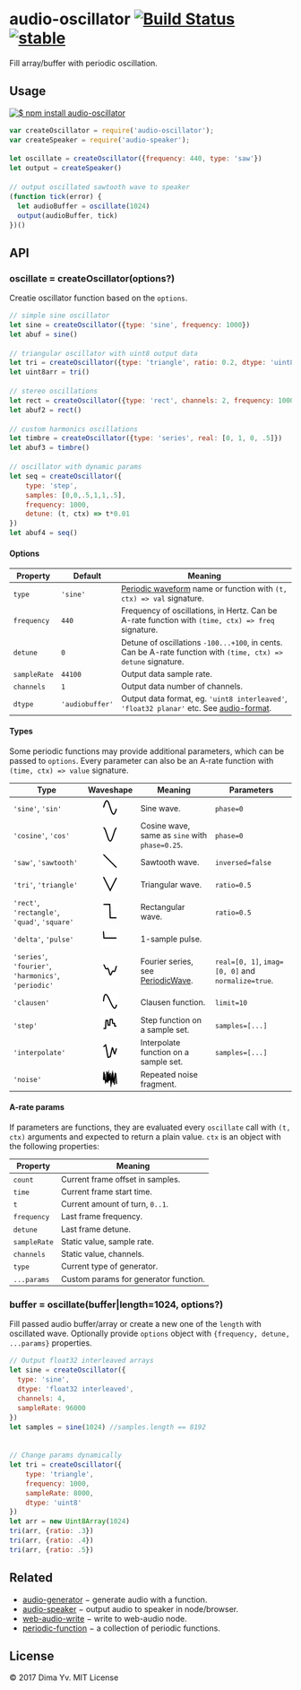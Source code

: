# audio-oscillator [![Build Status](https://travis-ci.org/audiojs/audio-oscillator.svg?branch=master)](https://travis-ci.org/audiojs/audio-oscillator) [![stable](http://badges.github.io/stability-badges/dist/stable.svg)](http://github.com/badges/stability-badges)

Fill array/buffer with periodic oscillation.

## Usage

[![$ npm install audio-oscillator](http://nodei.co/npm/audio-oscillator.png?mini=true)](http://npmjs.org/package/audio-oscillator)

```js
var createOscillator = require('audio-oscillator');
var createSpeaker = require('audio-speaker');

let oscillate = createOscillator({frequency: 440, type: 'saw'})
let output = createSpeaker()

// output oscillated sawtooth wave to speaker
(function tick(error) {
  let audioBuffer = oscillate(1024)
  output(audioBuffer, tick)
})()
```

## API

### oscillate = createOscillator(options?)

Creatie oscillator function based on the `options`.

```js
// simple sine oscillator
let sine = createOscillator({type: 'sine', frequency: 1000})
let abuf = sine()

// triangular oscillator with uint8 output data
let tri = createOscillator({type: 'triangle', ratio: 0.2, dtype: 'uint8', frequency: 200})
let uint8arr = tri()

// stereo oscillations
let rect = createOscillator({type: 'rect', channels: 2, frequency: 1000})
let abuf2 = rect()

// custom harmonics oscillations
let timbre = createOscillator({type: 'series', real: [0, 1, 0, .5]})
let abuf3 = timbre()

// oscillator with dynamic params
let seq = createOscillator({
	type: 'step',
	samples: [0,0,.5,1,1,.5],
	frequency: 1000,
	detune: (t, ctx) => t*0.01
})
let abuf4 = seq()
```

#### Options

| Property | Default | Meaning |
|---|---|---|
| `type` | `'sine'` | [Periodic waveform](https://github.com/scijs/periodic-waveform) name or function with `(t, ctx) => val` signature. |
| `frequency` | `440` | Frequency of oscillations, in Hertz. Can be A-rate function with `(time, ctx) => freq` signature. |
| `detune` | `0` | Detune of oscillations `-100...+100`, in cents. Can be A-rate function with `(time, ctx) => detune` signature. |
| `sampleRate` | `44100` | Output data sample rate. |
| `channels` | `1` | Output data number of channels. |
| `dtype` | `'audiobuffer'` | Output data format, eg. `'uint8 interleaved'`, `'float32 planar'` etc. See [audio-format](https://github.com/audiojs/audio-format). |

#### Types

Some periodic functions may provide additional parameters, which can be passed to `options`. Every parameter can also be an A-rate function with `(time, ctx) => value` signature.

| Type | Waveshape | Meaning | Parameters |
|---|:---:|---|---|
| `'sine'`, `'sin'` | ![sine](https://raw.githubusercontent.com/dfcreative/periodic-function/master/img/sine.png) | Sine wave. | `phase=0` |
| `'cosine'`, `'cos'` | ![cosine](https://raw.githubusercontent.com/dfcreative/periodic-function/master/img/cosine.png) | Cosine wave, same as `sine` with `phase=0.25`. | `phase=0` |
| `'saw'`, `'sawtooth'` | ![sawtooth](https://raw.githubusercontent.com/dfcreative/periodic-function/master/img/sawtooth.png) | Sawtooth wave. | `inversed=false` |
| `'tri'`, `'triangle'` | ![triangle](https://raw.githubusercontent.com/dfcreative/periodic-function/master/img/triangle.png) | Triangular wave. | `ratio=0.5` |
| `'rect'`, `'rectangle'`, `'quad'`, `'square'` | ![square](https://raw.githubusercontent.com/dfcreative/periodic-function/master/img/square.png) | Rectangular wave. | `ratio=0.5` |
| `'delta'`, `'pulse'` | ![pulse](https://raw.githubusercontent.com/dfcreative/periodic-function/master/img/pulse.png) | 1-sample pulse. | |
| `'series'`, `'fourier'`, `'harmonics'`, `'periodic'` | ![fourier](https://raw.githubusercontent.com/dfcreative/periodic-function/master/img/fourier.png) | Fourier series, see [PeriodicWave](https://developer.mozilla.org/en-US/docs/Web/API/PeriodicWave). | `real=[0, 1]`, `imag=[0, 0]` and `normalize=true`. |
| `'clausen'` | ![clausen](https://raw.githubusercontent.com/dfcreative/periodic-function/master/img/clausen.png) | Clausen function. | `limit=10` |
| `'step'` | ![step](https://raw.githubusercontent.com/dfcreative/periodic-function/master/img/step.png) | Step function on a sample set. | `samples=[...]` |
| `'interpolate'` | ![interpolate](https://raw.githubusercontent.com/dfcreative/periodic-function/master/img/interpolate.png) | Interpolate function on a sample set. | `samples=[...]` |
| `'noise'` | ![noise](https://raw.githubusercontent.com/dfcreative/periodic-function/master/img/noise.png) | Repeated noise fragment. |  |

#### A-rate params

If parameters are functions, they are evaluated every `oscillate` call with `(t, ctx)` arguments and expected to return a plain value. `ctx` is an object with the following properties:

| Property | Meaning |
|---|---|
| `count` | Current frame offset in samples. |
| `time` | Current frame start time. |
| `t` | Current amount of turn, `0..1`. |
| `frequency` | Last frame frequency. |
| `detune` | Last frame detune. |
| `sampleRate` | Static value, sample rate. |
| `channels` | Static value, channels. |
| `type` | Current type of generator. |
| `...params` | Custom params for generator function. |

### buffer = oscillate(buffer|length=1024, options?)

Fill passed audio buffer/array or create a new one of the `length` with oscillated wave. Optionally provide `options` object with `{frequency, detune, ...params}` properties.

```js
// Output float32 interleaved arrays
let sine = createOscillator({
  type: 'sine',
  dtype: 'float32 interleaved',
  channels: 4,
  sampleRate: 96000
})
let samples = sine(1024) //samples.length == 8192


// Change params dynamically
let tri = createOscillator({
	type: 'triangle',
	frequency: 1000,
	sampleRate: 8000,
	dtype: 'uint8'
})
let arr = new Uint8Array(1024)
tri(arr, {ratio: .3})
tri(arr, {ratio: .4})
tri(arr, {ratio: .5})
```


## Related

* [audio-generator](https://github.com/audiojs/audio-generator) − generate audio with a function.<br/>
* [audio-speaker](https://github.com/audiojs/audio-speaker) − output audio to speaker in node/browser.<br/>
* [web-audio-write](https://github.com/audiojs/web-audio-write) − write to web-audio node.<br/>
* [periodic-function](https://github.com/dfcreative/periodic-function) − a collection of periodic functions.<br/>

## License

© 2017 Dima Yv. MIT License
